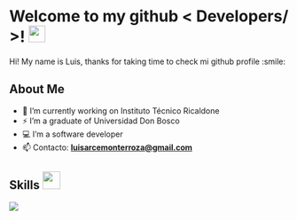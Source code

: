 <h1> Welcome to my github < Developers/ >! <img src = "https://raw.githubusercontent.com/MartinHeinz/MartinHeinz/master/wave.gif" width = 30px> </h1>
<p align='center'>
</p>

<div size='20px'> Hi! My name is Luis, thanks for taking time to check mi github profile :smile: 
</div>

<h2> About Me </h2>

- 🔭 I’m currently working on Instituto Técnico Ricaldone
- ⚡ I’m a graduate of Universidad Don Bosco
- 💻 I’m a software developer
- 📫 Contacto: **luisarcemonterroza@gmail.com**

<h2> Skills <img src = "https://media2.giphy.com/media/QssGEmpkyEOhBCb7e1/giphy.gif?cid=ecf05e47a0n3gi1bfqntqmob8g9aid1oyj2wr3ds3mg700bl&rid=giphy.gif" width = 32px> </h2>
<a href="https://skillicons.dev">
    <img src="https://skillicons.dev/icons?i=html,css,js,php,java,cs,vue,react,nodejs,sequelize,spring,laravel,kotlin,postgres,mysql,sqlite,vuetify,bootstrap,postman,notion,git,androidstudio,aws,docker,nginx,linux" />
  </a>

